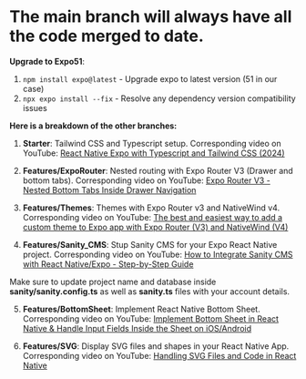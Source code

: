# The main branch will always have all the code merged to date.

**Upgrade to Expo51**:
1. ```npm install expo@latest``` - Upgrade expo to latest version (51 in our case)
2. ```npx expo install --fix``` - Resolve any dependency version compatibility issues

**Here is a breakdown of the other branches:**

1. **Starter**: Tailwind CSS and Typescript setup. Corresponding video on YouTube: [React Native Expo with Typescript and Tailwind CSS (2024)](https://www.youtube.com/watch?v=9SdmwQPblBI)

2. **Features/ExpoRouter**: Nested routing with Expo Router V3 (Drawer and bottom tabs). Corresponding video on YouTube: [Expo Router V3 - Nested Bottom Tabs Inside Drawer Navigation](https://youtu.be/wOdz4XyMU7c)

3. **Features/Themes**: Themes with Expo Router v3 and NativeWind v4. Corresponding video on YouTube: [The best and easiest way to add a custom theme to Expo app with Expo Router (V3) and NativeWind (V4)](https://youtu.be/O6SYukr2zd0)

4. **Features/Sanity_CMS**: Stup Sanity CMS for your Expo React Native project. Corresponding video on YouTube: [How to Integrate Sanity CMS with React Native/Expo - Step-by-Step Guide](https://youtu.be/2sochWB3gjo)

Make sure to update project name and database inside **sanity/sanity.config.ts** as well as **sanity.ts** files with your account details.

5. **Features/BottomSheet**: Implement React Native Bottom Sheet. Corresponding video on YouTube: [Implement Bottom Sheet in React Native & Handle Input Fields Inside the Sheet on iOS/Android](https://youtu.be/Yb7axtRQDHU)

6. **Features/SVG**: Display SVG files and shapes in your React Native App. Corresponding video on YouTube: [Handling SVG Files and Code in React Native](https://youtu.be/dxWkQHqdQeo)
